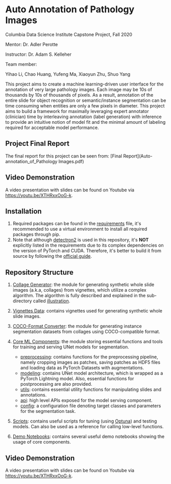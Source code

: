 # Auto Annotation of Pathology Images

Columbia Data Science Institute Capstone Project, Fall 2020

Mentor: Dr. Adler Perotte

Instructor: Dr. Adam S. Kelleher

Team member:

Yihao Li, Chao Huang, Yufeng Ma, Xiaoyun Zhu, Shuo Yang

This project aims to create a machine learning-driven user interface for the annotation of very large
pathology images. Each image may be 10s of thousands by 10s of thousands of pixels. As a result,
annotation of the entire slide for object recognition or semantic/instance segmentation can be time
consuming when entities are only a few pixels in diameter. This project aims to build a framework for
maximally leveraging expert annotator (clinician) time by interleaving annotation (label generation) with
inference to provide an intuitive notion of model fit and the minimal amount of labeling required for
acceptable model performance.

## Project Final Report
The final report for this project can be seen from: [Final Report](Auto-annotation_of_Pathology Images.pdf)

## Video Demonstration
A video presentation with slides can be found on Youtube via https://youtu.be/XTHRxxOoG-k.


## Installation
1. Required packages can be found in the [requirements](requirements.txt) file,
it's recommended to use a virtual environment to install all required packages through pip.
2. Note that although [detectron2](https://github.com/facebookresearch/detectron2) is used in this repository,
it's **NOT** explicitly listed in the requirements due to its complex dependencies on the version of PyTorch and CUDA. 
Therefore, it's better to build it from source by following the [official guide](https://github.com/facebookresearch/detectron2/blob/master/INSTALL.md#build-detectron2-from-source).

## Repository Structure
1. [Collage Generator](Collage_generator): the module for generating synthetic whole slide images (a.k.a, collages) from vignettes,
which utilize a complex algorithm. The algorithm is fully described and explained in the sub-directory called [illustration](Collage_generator/illustration).

2. [Vignettes Data](data): contains vignettes used for generating synthetic whole slide images.

3. [COCO-Format Converter](format_converter): the module for generating instance segmentation datasets from 
collages using COCO-compatible format.

4. [Core ML Components](ml_core): the module storing essential functions and tools for training and serving UNet models for segmentation.
    * [preprocessing](ml_core/preprocessing): contains functions for the preprocessing pipeline, namely cropping images as patches, saving patches as HDF5 files 
    and loading data as PyTorch Datasets with augmentations. 
    * [modeling](ml_core/modeling): contains UNet model architecture, which is wrapped as a PyTorch Lightning model. Also, essential functions
    for postprocessing are also provided.
    * [utils](ml_core/utils): contains essential utility functions for manipulating slides and annotations.
    * [api](ml_core/api.py): high level APIs exposed for the model serving component.
    * [config](ml_core/label_info.ini): a configuration file denoting target classes and parameters for the segmentation task.
    
5. [Scripts](ml_core): contains useful scripts for tuning (using [Optuna](https://github.com/optuna/optuna/)) and testing
models. Can also be used as a reference for calling low-level functions.

6. [Demo Notebooks](notebooks): contains several useful demo notebooks showing
the usage of core components. 

## Video Demonstration
A video presentation with slides can be found on Youtube via https://youtu.be/XTHRxxOoG-k.
